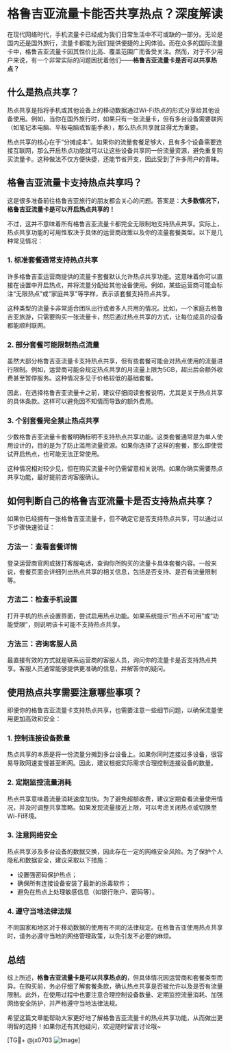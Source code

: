 # 格鲁吉亚流量卡能否共享热点？深度解读

在现代网络时代，手机流量卡已经成为我们日常生活中不可或缺的一部分。无论是国内还是国外旅行，流量卡都能为我们提供便捷的上网体验。而在众多的国际流量卡中，格鲁吉亚流量卡因其性价比高、覆盖范围广而备受关注。然而，对于不少用户来说，有一个非常实际的问题困扰着他们——**格鲁吉亚流量卡是否可以共享热点？**

## 什么是热点共享？

热点共享是指将手机或其他设备上的移动数据通过Wi-Fi热点的形式分享给其他设备使用。例如，当你在国外旅行时，如果只有一张流量卡，但有多台设备需要联网（如笔记本电脑、平板电脑或智能手表），那么热点共享就显得尤为重要。

热点共享的核心在于“分摊成本”。如果你的流量套餐足够大，且有多个设备需要连接互联网，那么开启热点功能就可以让这些设备共享同一份流量资源，避免重复购买流量卡。这种做法不仅方便快捷，还能节省开支，因此受到了许多用户的青睐。

## 格鲁吉亚流量卡支持热点共享吗？

这是很多准备前往格鲁吉亚旅行的朋友都会关心的问题。答案是：**大多数情况下，格鲁吉亚流量卡是可以开启热点共享的！**

不过，这并不意味着所有格鲁吉亚流量卡都完全无限制地支持热点共享。实际上，热点共享功能的可用性取决于具体的运营商政策以及你的流量套餐类型。以下是几种常见情况：

### 1. **标准套餐通常支持热点共享**
许多格鲁吉亚运营商提供的流量卡套餐默认允许热点共享功能。这意味着你可以直接在设置中开启热点，并将流量分配给其他设备使用。例如，某些运营商可能会标注“无限热点”或“家庭共享”等字样，表示该套餐支持热点共享。

这种类型的流量卡非常适合团队出行或者多人共用的情况。比如，一个家庭去格鲁吉亚旅游，只需要购买一张流量卡，然后通过热点共享的方式，让每位成员的设备都能顺利联网。

### 2. **部分套餐可能限制热点流量**
虽然大部分格鲁吉亚流量卡支持热点共享，但有些套餐可能会对热点使用的流量进行限制。例如，运营商可能会规定热点共享的月流量上限为5GB，超出后会额外收费甚至暂停服务。这种情况多见于价格较低的基础套餐。

因此，在选择格鲁吉亚流量卡之前，建议仔细阅读套餐说明，尤其是关于热点共享的具体条款。这样可以避免因不知情而导致的额外费用。

### 3. **个别套餐完全禁止热点共享**
少数格鲁吉亚流量卡套餐明确标明不支持热点共享功能。这类套餐通常是为单人使用设计的，目的是为了防止滥用流量资源。如果你选择了这样的套餐，那么即使尝试开启热点，也可能无法正常使用。

这种情况相对较少见，但在购买流量卡时仍需留意相关说明。如果你确实需要热点共享功能，最好提前咨询客服确认。

## 如何判断自己的格鲁吉亚流量卡是否支持热点共享？

如果你已经拥有一张格鲁吉亚流量卡，但不确定它是否支持热点共享，可以通过以下步骤快速验证：

### 方法一：查看套餐详情
登录运营商官网或拨打客服电话，查询你所购买的流量卡具体套餐内容。一般来说，套餐页面会详细列出热点共享的相关信息，包括是否支持、是否有流量限制等。

### 方法二：检查手机设置
打开手机的热点设置界面，尝试启用热点功能。如果系统提示“热点不可用”或“功能受限”，则说明该卡可能不支持热点共享。

### 方法三：咨询客服人员
最直接有效的方式就是联系运营商的客服人员，询问你的流量卡是否支持热点共享。客服人员通常能够提供更准确的信息，并解答你的疑问。

## 使用热点共享需要注意哪些事项？

即便你的格鲁吉亚流量卡支持热点共享，也需要注意一些细节问题，以确保流量使用更加高效和安全：

### 1. **控制连接设备数量**
热点共享的本质是将一份流量分摊到多台设备上。如果你同时连接过多设备，很容易导致网速变慢甚至断网。因此，建议根据实际需求合理控制连接设备的数量。

### 2. **定期监控流量消耗**
热点共享意味着流量消耗速度加快。为了避免超额收费，建议定期查看流量使用情况，并及时调整共享策略。如果发现流量接近上限，可以考虑关闭热点或切换至Wi-Fi环境。

### 3. **注意网络安全**
热点共享涉及多台设备的数据交换，因此存在一定的网络安全风险。为了保护个人隐私和数据安全，建议采取以下措施：
   - 设置强密码保护热点；
   - 确保所有连接设备安装了最新的杀毒软件；
   - 避免在热点上处理敏感信息（如银行账户、密码等）。

### 4. **遵守当地法律法规**
不同国家和地区对于移动数据的使用有不同的法律规定。在格鲁吉亚使用热点共享时，请务必遵守当地的网络管理政策，以免引发不必要的麻烦。

## 总结

综上所述，**格鲁吉亚流量卡是可以共享热点的**，但具体情况因运营商和套餐类型而异。在购买前，务必仔细了解套餐条款，确认热点共享是否被允许以及是否有流量限制。此外，在使用过程中也要注意合理控制设备数量、定期监控流量消耗、加强网络安全防护，并严格遵守当地法律法规。

希望这篇文章能帮助大家更好地了解格鲁吉亚流量卡的热点共享功能，从而做出更明智的选择！如果你还有其他疑问，欢迎随时留言讨论哦~

[TG💪+ @jx0703 ![Image](https://github.com/user-attachments/assets/dbca1d08-cadb-493c-b0ec-ad6f7a83f270)]